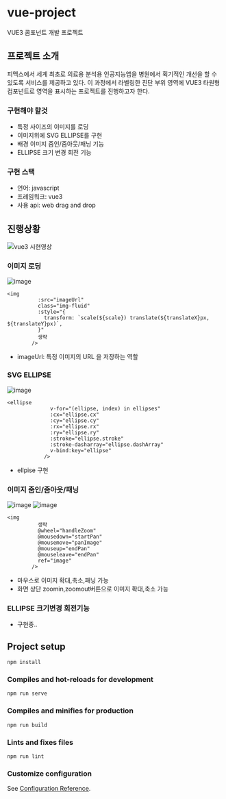 # vue-project
VUE3 콤포넌트 개발 프로젝트

## 프로젝트 소개
피맥스에서 세계 최초로 의료용 분석용 인공지능앱을 병원에서 획기적인 개선을 할 수 있도록 서비스를 제공하고 있다. 이 과정에서 라벨링한 진단 부위 영역에 VUE3 타원형 컴포넌트로 영역을 표시하는 프로젝트를 진행하고자 한다.

### 구현해야 할것
- 특정 사이즈의 이미지를 로딩
- 이미지위에 SVG ELLIPSE를 구현
- 배경 이미지 줌인/줌아웃/패닝 기능
- ELLIPSE 크기 변경 회전 기능

### 구현 스택
- 언어: javascript
- 프레임워크: vue3
- 사용 api: web drag and drop

## 진행상황
![vue3 시현영상](https://github.com/SeungHuiHan/Pmx-mini-intern-project/assets/98226400/107b8d92-ec7a-4606-a216-00511154240d)


### 이미지 로딩
![image](https://github.com/SeungHuiHan/Pmx-mini-intern-project/assets/98226400/73f8fe4c-818e-47ac-b562-f39e8a3b6774)
```
<img
          :src="imageUrl"
          class="img-fluid"
          :style="{
            transform: `scale(${scale}) translate(${translateX}px, ${translateY}px)`,
          }"
          생략
        />
```
- imageUrl:  특정 이미지의 URL 을 저장하는 역할


### SVG ELLIPSE
![image](https://github.com/SeungHuiHan/Pmx-mini-intern-project/assets/98226400/7262383f-9d7e-495e-8537-b192e198ff01)

```
<ellipse
              v-for="(ellipse, index) in ellipses"
              :cx="ellipse.cx"
              :cy="ellipse.cy"
              :rx="ellipse.rx"
              :ry="ellipse.ry"
              :stroke="ellipse.stroke"
              :stroke-dasharray="ellipse.dashArray"
              v-bind:key="ellipse"
            />
```
- ellpise 구현


### 이미지 줌인/줌아웃/패닝
![image](https://github.com/SeungHuiHan/Pmx-mini-intern-project/assets/98226400/e5a1c824-7690-4ef0-9bfb-087b85676c18)
![image](https://github.com/SeungHuiHan/Pmx-mini-intern-project/assets/98226400/91b37465-29b2-4f0c-a7ba-58e4cc73a275)
```
<img
          생략
          @wheel="handleZoom"
          @mousedown="startPan"
          @mousemove="panImage"
          @mouseup="endPan"
          @mouseleave="endPan"
          ref="image"
        />
```
- 마우스로 이미지 확대,축소,패닝 가능
- 화면 상단 zoomin,zoomout버튼으로 이미지 확대,축소 가능


### ELLIPSE 크기변경 회전기능
- 구현중..

## Project setup
```
npm install
```

### Compiles and hot-reloads for development
```
npm run serve
```

### Compiles and minifies for production
```
npm run build
```

### Lints and fixes files
```
npm run lint
```

### Customize configuration
See [Configuration Reference](https://cli.vuejs.org/config/).
